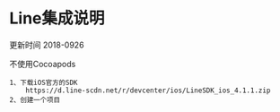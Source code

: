 # Line集成说明
更新时间 2018-0926

不使用Cocoapods
```
1、下载iOS官方的SDK 
    https://d.line-scdn.net/r/devcenter/ios/LineSDK_ios_4.1.1.zip
2、创建一个项目
    
```
